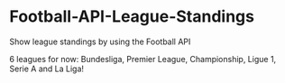 # Football-API-League-Standings

Show league standings by using the Football API

6 leagues for now: Bundesliga, Premier League, Championship, Ligue 1, Serie A and La Liga!

